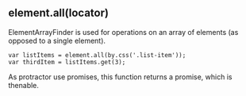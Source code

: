 ## element.all(locator)

ElementArrayFinder is used for operations on an array of elements (as opposed
to a single element).

    var listItems = element.all(by.css('.list-item'));
    var thirdItem = listItems.get(3);

As protractor use promises, this function returns a promise, which is thenable.
